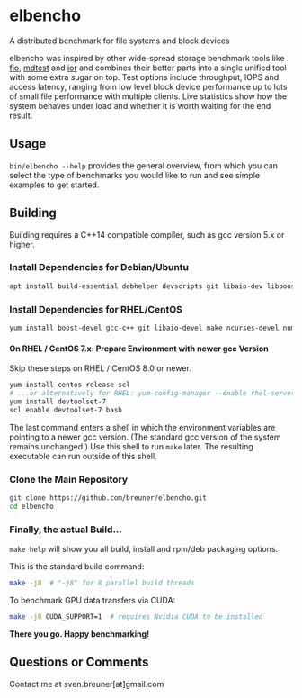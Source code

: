 # elbencho
A distributed benchmark for file systems and block devices

elbencho was inspired by other wide-spread storage benchmark tools like [fio](https://github.com/axboe/fio), [mdtest](https://github.com/hpc/ior) and [ior](https://github.com/hpc/ior) and combines their better parts into a single unified tool with some extra sugar on top. Test options include throughput, IOPS and access latency, ranging from low level block device performance up to lots of small file performance with multiple clients. Live statistics show how the system behaves under load and whether it is worth waiting for the end result.

## Usage

`bin/elbencho --help` provides the general overview, from which you can select the type of benchmarks you would like to run and see simple examples to get started.

## Building

Building requires a C++14 compatible compiler, such as gcc version 5.x or higher.

### Install Dependencies for Debian/Ubuntu

```sh
apt install build-essential debhelper devscripts git libaio-dev libboost-filesystem-dev libboost-program-options-dev libboost-thread-dev libncurses-dev libnuma-dev lintian
```

### Install Dependencies for RHEL/CentOS 

```sh
yum install boost-devel gcc-c++ git libaio-devel make ncurses-devel numactl-devel rpm-build
```

#### On RHEL / CentOS 7.x: Prepare Environment with newer gcc Version

Skip these steps on RHEL / CentOS 8.0 or newer.

```sh
yum install centos-release-scl
# ...or alternatively for RHEL: yum-config-manager --enable rhel-server-rhscl-7-rpms
yum install devtoolset-7
scl enable devtoolset-7 bash
```
The last command enters a shell in which the environment variables are pointing to a newer gcc version. (The standard gcc version of the system remains unchanged.) Use this shell to run ```make``` later. The resulting executable can run outside of this shell.

### Clone the Main Repository

```sh
git clone https://github.com/breuner/elbencho.git
cd elbencho
```

### Finally, the actual Build...

`make help` will show you all build, install and rpm/deb packaging options.

This is the standard build command:

```sh
make -j8  # "-j8" for 8 parallel build threads
```

To benchmark GPU data transfers via CUDA:

```sh
make -j8 CUDA_SUPPORT=1  # requires Nvidia CUDA to be installed
```

**There you go. Happy benchmarking!**

## Questions or Comments

Contact me at sven.breuner[at]gmail.com
